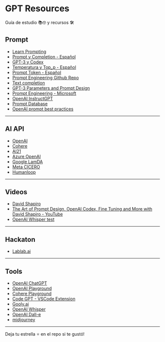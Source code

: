 # GPT Resources
Guía de estudio 📚🤓 y recursos 🛠


## Prompt

- [Learn Prompting](https://learnprompting.org/)
- [Prompt y Completion - Español](https://medium.com/@dan.avila7/prompt-y-completion-en-openai-8608dad0b153)
- [GPT-3 y Codex](https://medium.com/@dan.avila7/modelos-de-gpt-3-y-codex-11a64948d87)
- [Temperatura y Top_p - Español](https://medium.com/@dan.avila7/c%C3%B3mo-manejar-los-par%C3%A1metros-temperature-y-top-p-en-openai-b45892b250be)
- [Prompt Token - Español](https://medium.com/@dan.avila7/concepto-de-tokens-en-openai-f5d4196076f6)
- [Prompt Engineering Github Repo](https://github.com/dair-ai/Prompt-Engineering-Guide)
- [Text completion](https://beta.openai.com/docs/guides/completion/introduction)
- [GPT-3 Parameters and Prompt Design](https://medium.com/towards-data-science/gpt-3-parameters-and-prompt-design-1a595dc5b405)
- [Prompt Engineering - Microsoft](https://microsoft.github.io/prompt-engineering/)
- [OpenAI InstructGPT](https://openai.com/blog/instruction-following/)
- [Prompt Database](https://huggingface.co/datasets/fka/awesome-chatgpt-prompts)
- [OpenAI prompt best practices](https://help.openai.com/en/articles/6654000-best-practices-for-prompt-engineering-with-openai-api)

<hr>

## AI API

- [OpenAI](https://openai.com/)
- [Cohere](https://cohere.ai/)
- [AI21](https://www.ai21.com/)
- [Azure OpenAI](https://learn.microsoft.com/en-us/azure/cognitive-services/openai/)
- [Google LamDA](https://blog.google/technology/ai/join-us-in-the-ai-test-kitchen/)
- [Meta CICERO](https://ai.facebook.com/blog/cicero-ai-negotiates-persuades-and-cooperates-with-people/)
- [Humanloop](https://humanloop.com/)

<hr>

## Videos

- [David Shapiro](https://youtu.be/ePdmv4ucmb8)
- [The Art of Prompt Design, OpenAI Codex, Fine Tuning and More with David Shapiro - YouTube](https://youtu.be/VSeGgDNONaY)
- [OpenAI Whisper test](https://youtu.be/OCBZtgQGt1I)

<hr>

## Hackaton

- [Lablab.ai](https://lablab.ai/)

<hr>

## Tools

- [OpenAI ChatGPT](https://chat.openai.com/)
- [OpenAI Playground](https://beta.openai.com/playground)
- [Cohere Playground](https://os.cohere.ai/playground)
- [Code GPT -  VSCode Extension](https://marketplace.visualstudio.com/items?itemName=DanielSanMedium.dscodegpt)
- [Gooly.ai](https://gooly.ai/)
- [OpenAI Whisper](https://github.com/openai/whisper)
- [OpenAI Dall-e](https://openai.com/dall-e-2/)
- [midjourney](https://midjourney.com/home/?callbackUrl=%2Fapp%2F)

<hr>
Deja tu estrella ⭐️ en el repo si te gustó!


